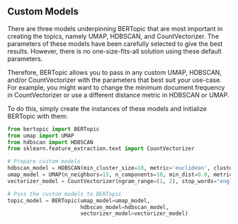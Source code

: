 ## **Custom Models**
There are three models underpinning BERTopic that are most important in creating the topics, 
namely UMAP, HDBSCAN, and CountVectorizer. The parameters of these models have been carefully 
selected to give the best results. However, there is no one-size-fits-all solution using these 
default parameters.

Therefore, BERTopic allows you to pass in any custom UMAP, HDBSCAN, and/or CountVectorizer 
with the parameters that best suit your use-case. For example, you might want to change the 
minimum document frequency in CountVectorizer or use a different distance metric in HDBSCAN or UMAP. 

To do this, simply create the instances of these models and initialize BERTopic with them:

```python
from bertopic import BERTopic
from umap import UMAP
from hdbscan import HDBSCAN
from sklearn.feature_extraction.text import CountVectorizer

# Prepare custom models
hdbscan_model = HDBSCAN(min_cluster_size=10, metric='euclidean', cluster_selection_method='eom', prediction_data=True)
umap_model = UMAP(n_neighbors=15, n_components=10, min_dist=0.0, metric='cosine')
vectorizer_model = CountVectorizer(ngram_range=(1, 2), stop_words="english")

# Pass the custom models to BERTopic
topic_model = BERTopic(umap_model=umap_model, 
                       hdbscan_model=hdbscan_model, 
                       vectorizer_model=vectorizer_model)
```
